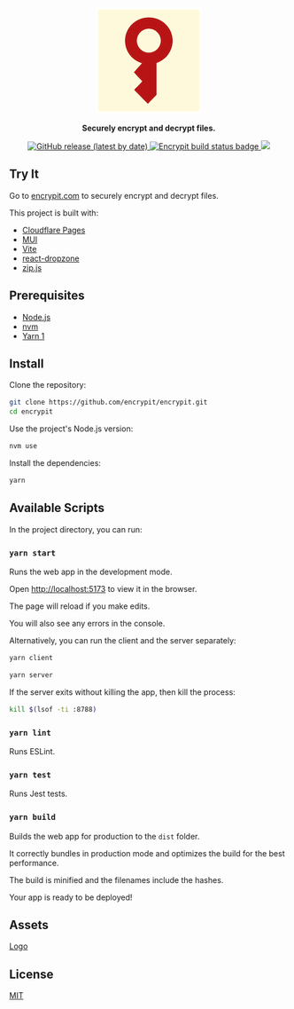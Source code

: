 <div align="center">
  <a href="https://encrypit.com/">
    <img src="public/logo192.png" alt="Encrypit">
  </a>
  <p><strong>Securely encrypt and decrypt files.</strong></p>
  <p>
    <a href="https://github.com/encrypit/encrypit/releases">
      <img alt="GitHub release (latest by date)" src="https://img.shields.io/github/v/release/encrypit/encrypit">
    </a>
    <a href="https://github.com/encrypit/encrypit/actions/workflows/build.yml">
      <img src="https://github.com/encrypit/encrypit/actions/workflows/build.yml/badge.svg" alt="Encrypit build status badge">
    </a>
    <a href="https://codecov.io/gh/encrypit/encrypit"> 
      <img src="https://codecov.io/gh/encrypit/encrypit/branch/master/graph/badge.svg?token=MV6HXPJZJO"> 
    </a>
  </p>
</div>

## Try It

Go to [encrypit.com](https://encrypit.com/) to securely encrypt and decrypt files.

This project is built with:

- [Cloudflare Pages](https://pages.cloudflare.com/)
- [MUI](https://mui.com/)
- [Vite](https://vitejs.dev/)
- [react-dropzone](https://react-dropzone.js.org/)
- [zip.js](https://gildas-lormeau.github.io/zip.js/)

## Prerequisites

- [Node.js](https://nodejs.org/)
- [nvm](https://github.com/nvm-sh/nvm#readme)
- [Yarn 1](https://classic.yarnpkg.com/en/docs/install)

## Install

Clone the repository:

```sh
git clone https://github.com/encrypit/encrypit.git
cd encrypit
```

Use the project's Node.js version:

```sh
nvm use
```

Install the dependencies:

```sh
yarn
```

## Available Scripts

In the project directory, you can run:

### `yarn start`

Runs the web app in the development mode.

Open [http://localhost:5173](http://localhost:5173) to view it in the browser.

The page will reload if you make edits.

You will also see any errors in the console.

Alternatively, you can run the client and the server separately:

```sh
yarn client
```

```sh
yarn server
```

If the server exits without killing the app, then kill the process:

```sh
kill $(lsof -ti :8788)
```

### `yarn lint`

Runs ESLint.

### `yarn test`

Runs Jest tests.

### `yarn build`

Builds the web app for production to the `dist` folder.

It correctly bundles in production mode and optimizes the build for the best performance.

The build is minified and the filenames include the hashes.

Your app is ready to be deployed!

## Assets

[Logo](https://excalidraw.com/#json=0kNWq9d1BePagMI-_WJow,4W5vCTYSSJFF_mJC9NHtzA)

## License

[MIT](LICENSE)
